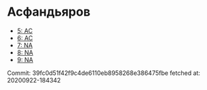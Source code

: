 # Асфандьяров
- [5: AC](5.md)
- [6: AC](6.md)
- [7: NA](7.md)
- [8: NA](8.md)
- [9: NA](9.md)

Commit: 39fc0d51f42f9c4de6110eb8958268e386475fbe
 fetched at: 20200922-184342
